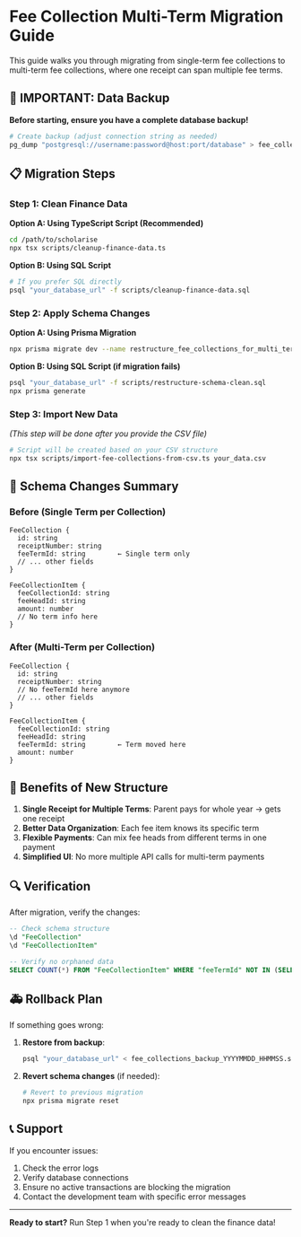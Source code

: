 # Fee Collection Multi-Term Migration Guide

This guide walks you through migrating from single-term fee collections to multi-term fee collections, where one receipt can span multiple fee terms.

## 🚨 IMPORTANT: Data Backup

**Before starting, ensure you have a complete database backup!**

```bash
# Create backup (adjust connection string as needed)
pg_dump "postgresql://username:password@host:port/database" > fee_collections_backup_$(date +%Y%m%d_%H%M%S).sql
```

## 📋 Migration Steps

### Step 1: Clean Finance Data

**Option A: Using TypeScript Script (Recommended)**
```bash
cd /path/to/scholarise
npx tsx scripts/cleanup-finance-data.ts
```

**Option B: Using SQL Script**
```bash
# If you prefer SQL directly
psql "your_database_url" -f scripts/cleanup-finance-data.sql
```

### Step 2: Apply Schema Changes

**Option A: Using Prisma Migration**
```bash
npx prisma migrate dev --name restructure_fee_collections_for_multi_term
```

**Option B: Using SQL Script (if migration fails)**
```bash
psql "your_database_url" -f scripts/restructure-schema-clean.sql
npx prisma generate
```

### Step 3: Import New Data

*(This step will be done after you provide the CSV file)*

```bash
# Script will be created based on your CSV structure
npx tsx scripts/import-fee-collections-from-csv.ts your_data.csv
```

## 🔄 Schema Changes Summary

### Before (Single Term per Collection)
```
FeeCollection {
  id: string
  receiptNumber: string
  feeTermId: string        ← Single term only
  // ... other fields
}

FeeCollectionItem {
  feeCollectionId: string
  feeHeadId: string
  amount: number
  // No term info here
}
```

### After (Multi-Term per Collection)
```
FeeCollection {
  id: string
  receiptNumber: string
  // No feeTermId here anymore
  // ... other fields
}

FeeCollectionItem {
  feeCollectionId: string
  feeHeadId: string
  feeTermId: string        ← Term moved here
  amount: number
}
```

## 🎯 Benefits of New Structure

1. **Single Receipt for Multiple Terms**: Parent pays for whole year → gets one receipt
2. **Better Data Organization**: Each fee item knows its specific term
3. **Flexible Payments**: Can mix fee heads from different terms in one payment
4. **Simplified UI**: No more multiple API calls for multi-term payments

## 🔍 Verification

After migration, verify the changes:

```sql
-- Check schema structure
\d "FeeCollection"
\d "FeeCollectionItem" 

-- Verify no orphaned data
SELECT COUNT(*) FROM "FeeCollectionItem" WHERE "feeTermId" NOT IN (SELECT id FROM "FeeTerm");
```

## 🚑 Rollback Plan

If something goes wrong:

1. **Restore from backup**:
   ```bash
   psql "your_database_url" < fee_collections_backup_YYYYMMDD_HHMMSS.sql
   ```

2. **Revert schema changes** (if needed):
   ```bash
   # Revert to previous migration
   npx prisma migrate reset
   ```

## 📞 Support

If you encounter issues:
1. Check the error logs
2. Verify database connections
3. Ensure no active transactions are blocking the migration
4. Contact the development team with specific error messages

---

**Ready to start?** Run Step 1 when you're ready to clean the finance data!